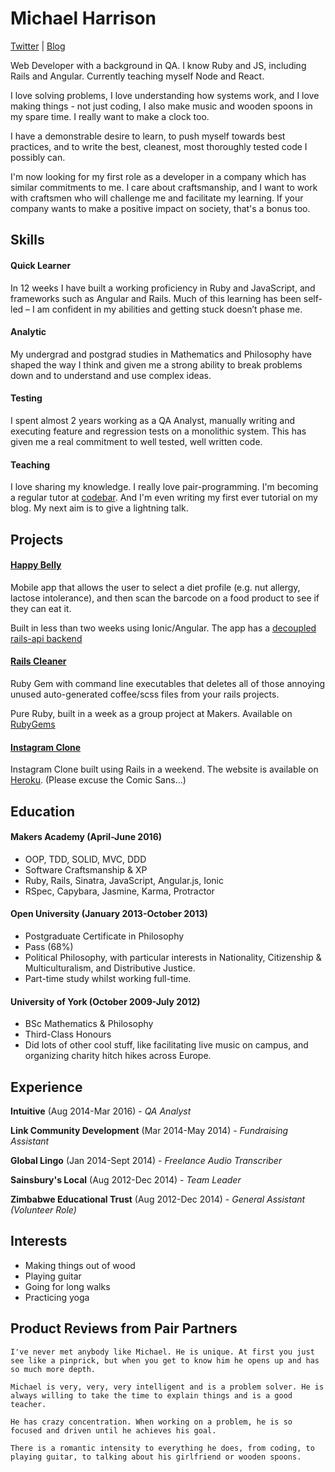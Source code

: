 # Michael Harrison
[Twitter](http://www.twitter.com/mikeh91) | [Blog](http://michaelharrison.party)

Web Developer with a background in QA. I know Ruby and JS, including Rails and Angular. Currently teaching myself Node and React.

I love solving problems, I love understanding how systems work, and I love making things - not just coding, I also make music and wooden spoons in my spare time. I really want to make a clock too.

I have a demonstrable desire to learn, to push myself towards best practices, and to write the best, cleanest, most thoroughly tested code I possibly can.

I'm now looking for my first role as a developer in a company which has similar commitments to me. I care about craftsmanship, and I want to work with craftsmen who will challenge me and facilitate my learning. If your company wants to make a positive impact on society, that's a bonus too.

Skills
---
#### Quick Learner
In 12 weeks I have built a working proficiency in Ruby and JavaScript, and frameworks such as Angular and Rails. Much of this learning has been self-led – I am confident in my abilities and getting stuck doesn’t phase me.

#### Analytic
My undergrad and postgrad studies in Mathematics and Philosophy have shaped the way I think and given me a strong ability to break problems down and to understand and use complex ideas. 

#### Testing
I spent almost 2 years working as a QA Analyst, manually writing and executing feature and regression tests on a monolithic system. This has given me a real commitment to well tested, well written code.

#### Teaching
I love sharing my knowledge. I really love pair-programming. I'm becoming a regular tutor at [codebar](http://codebar.io). And I'm even writing my first ever tutorial on my blog. My next aim is to give a lightning talk.

Projects
---
#### [Happy Belly](http://www.github.com/harrim91/allergy_scanner_frontend)
Mobile app that allows the user to select a diet profile (e.g. nut allergy, lactose intolerance), and then scan the barcode on a food product to see if they can eat it.

Built in less than two weeks using Ionic/Angular. The app has a [decoupled rails-api backend](http://www.github.com/harrim91/allergy_scanner_backend)

#### [Rails Cleaner](http://www.github.com/harrim91/rails_cleaner)
Ruby Gem with command line executables that deletes all of those annoying unused auto-generated coffee/scss files from your rails projects.

Pure Ruby, built in a week as a group project at Makers. Available on [RubyGems](https://rubygems.org/gems/rails_cleaner)

#### [Instagram Clone](http://www.github.com/harrim91/instagram_challenge)
Instagram Clone built using Rails in a weekend. The website is available on [Heroku](https://limitless-cliffs-63599.herokuapp.com/). (Please excuse the Comic Sans...)

Education
---

#### Makers Academy (April-June 2016)

- OOP, TDD, SOLID, MVC, DDD
- Software Craftsmanship & XP
- Ruby, Rails, Sinatra, JavaScript, Angular.js, Ionic
- RSpec, Capybara, Jasmine, Karma, Protractor

#### Open University (January 2013-October 2013)

- Postgraduate Certificate in Philosophy
- Pass (68%)
- Political Philosophy, with particular interests in Nationality, Citizenship & Multiculturalism, and Distributive Justice.
- Part-time study whilst working full-time.

#### University of York (October 2009-July 2012)

- BSc Mathematics & Philosophy
- Third-Class Honours
- Did lots of other cool stuff, like facilitating live music on campus, and organizing charity hitch hikes across Europe.

## Experience

**Intuitive** (Aug 2014-Mar 2016) - *QA Analyst*

**Link Community Development** (Mar 2014-May 2014) - *Fundraising Assistant*

**Global Lingo** (Jan 2014-Sept 2014) - *Freelance Audio Transcriber*

**Sainsbury's Local** (Aug 2012-Dec 2014) - *Team Leader*

**Zimbabwe Educational Trust** (Aug 2012-Dec 2014) - *General Assistant (Volunteer Role)*

## Interests

- Making things out of wood
- Playing guitar
- Going for long walks
- Practicing yoga

## Product Reviews from Pair Partners

`I've never met anybody like Michael. He is unique. At first you just see like a pinprick, but when you get to know him he opens up and has so much more depth.`

`Michael is very, very, very intelligent and is a problem solver. He is always willing to take the time to explain things and is a good teacher.`

`He has crazy concentration. When working on a problem, he is so focused and driven until he achieves his goal.`

`There is a romantic intensity to everything he does, from coding, to playing guitar, to talking about his girlfriend or wooden spoons.`
